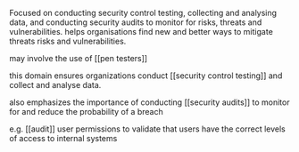 Focused on conducting security control testing, collecting and analysing data, and conducting security audits to monitor for risks, threats and vulnerabilities.
helps organisations find new and better ways to mitigate threats risks and vulnerabilities.

may involve the use of [[pen testers]] 

this domain ensures organizations conduct [[security control testing]] and collect and analyse data.

also emphasizes the importance of conducting [[security audits]] to monitor for and reduce the probability of a breach

e.g. [[audit]] user permissions to validate that users have the correct levels of access to internal systems

